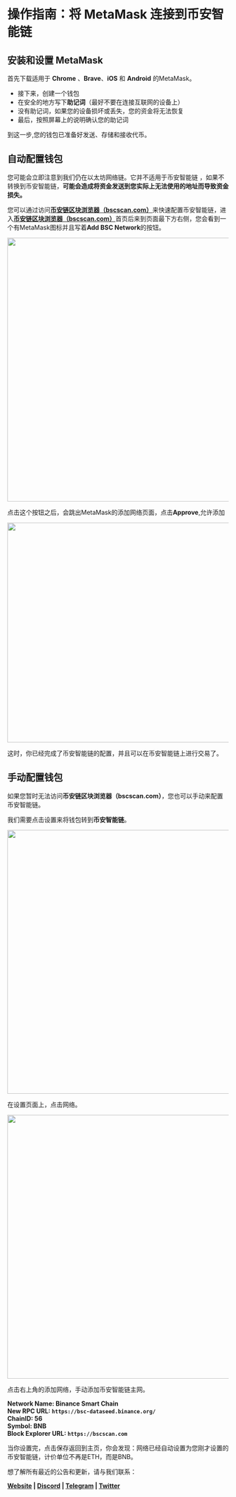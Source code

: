 
# 操作指南：将 MetaMask 连接到币安智能链


## 安装和设置 MetaMask
首先下载适用于 **Chrome** 、**Brave**、**iOS** 和 **Android** 的MetaMask。

- 接下来，创建一个钱包
- 在安全的地方写下**助记词**（最好不要在连接互联网的设备上）
- 没有助记词，如果您的设备损坏或丢失，您的资金将无法恢复
- 最后，按照屏幕上的说明确认您的助记词

到这一步,您的钱包已准备好发送、存储和接收代币。

## 自动配置钱包
您可能会立即注意到我们仍在以太坊网络链。它并不适用于币安智能链 ，如果不转换到币安智能链，__可能会造成将资金发送到您实际上无法使用的地址而导致资金损失。__  

您可以通过访问[__币安链区块浏览器（bscscan.com）__](https://bscscan.com/)来快速配置币安智能链，进入[__币安链区块浏览器（bscscan.com）__](https://bscscan.com/)首页后来到页面最下方右侧，您会看到一个有MetaMask图标并且写着**Add BSC Network**的按钮。

<img src="/images/guideimg/autolink1.png" style="width:600px">

点击这个按钮之后，会跳出MetaMask的添加网络页面，点击**Approve**,允许添加

<img src="/images/guideimg/autolink2.png" style="height:500px;width:600px">  

这时，你已经完成了币安智能链的配置，并且可以在币安智能链上进行交易了。

## 手动配置钱包
如果您暂时无法访问**币安链区块浏览器（bscscan.com）**，您也可以手动来配置币安智能链。

我们需要点击设置来将钱包转到**币安智能链**。

<img src="/images/guideimg/guidespt1.png" style="width:600px">

在设置页面上，点击网络。

<img src="/images/guideimg/guidespt2.png" style="width:600px">

点击右上角的添加网络，手动添加币安智能链主网。

**Network Name: Binance Smart Chain  
New RPC URL: `https://bsc-dataseed.binance.org/`  
ChainID: 56  
Symbol: BNB  
Block Explorer URL: `https://bscscan.com`** 

当你设置完，点击保存返回到主页，你会发现：网络已经自动设置为您刚才设置的币安智能链，计价单位不再是ETH，而是BNB。

想了解所有最近的公告和更新，请与我们联系：

**[Website](https://plotbridge.onrender.com) | [Discord](https://discord.com/invite/xHC9fBfeVW) | [Telegram]( https://t.me/PlotBridge) | [Twitter]( https://twitter.com/plot_bridge)**
